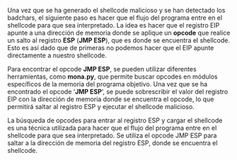 Una vez que se ha generado el shellcode malicioso y se han detectado los badchars, el siguiente paso es hacer que el flujo del programa entre en el shellcode para que sea interpretado. La idea es hacer que el registro EIP apunte a una dirección de memoria donde se aplique un **opcode** que realice un salto al registro **ESP** (**JMP ESP**), que es donde se encuentra el shellcode. Esto es así dado que de primeras no podemos hacer que el EIP apunte directamente a nuestro shellcode.

Para encontrar el opcode **JMP ESP**, se pueden utilizar diferentes herramientas, como **mona.py**, que permite buscar opcodes en módulos específicos de la memoria del programa objetivo. Una vez que se ha encontrado el opcode ‘**JMP ESP**‘, se puede sobrescribir el valor del registro EIP con la dirección de memoria donde se encuentra el opcode, lo que permitirá saltar al registro ESP y ejecutar el shellcode malicioso.

La búsqueda de opcodes para entrar al registro ESP y cargar el shellcode es una técnica utilizada para hacer que el flujo del programa entre en el shellcode para que sea interpretado. Se utiliza el opcode JMP ESP para saltar a la dirección de memoria del registro ESP, donde se encuentra el shellcode.